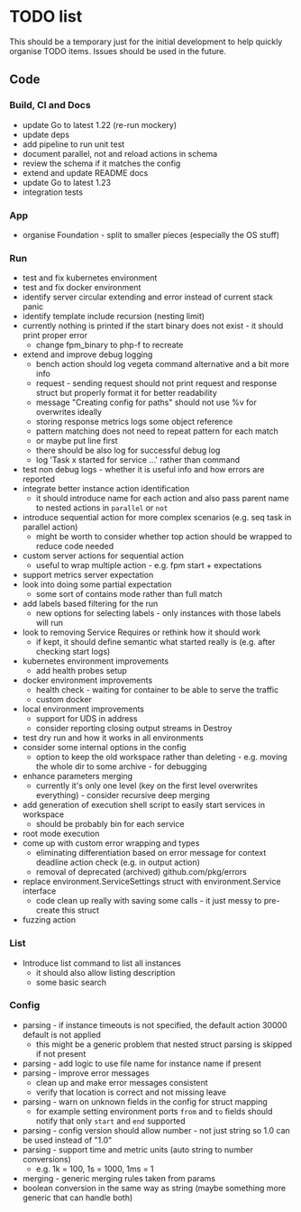 # TODO list

This should be a temporary just for the initial development to help quickly organise TODO items. Issues should be used
in the future.

## Code

### Build, CI and Docs

- update Go to latest 1.22 (re-run mockery)
- update deps
- add pipeline to run unit test
- document parallel, not and reload actions in schema
- review the schema if it matches the config
- extend and update README docs
- update Go to latest 1.23
- integration tests

### App

- organise Foundation - split to smaller pieces (especially the OS stuff)

### Run

- test and fix kubernetes environment
- test and fix docker environment
- identify server circular extending and error instead of current stack panic
- identify template include recursion (nesting limit)
- currently nothing is printed if the start binary does not exist - it should print proper error
  - change fpm_binary to php-f to recreate
- extend and improve debug logging
  - bench action should log vegeta command alternative and a bit more info
  - request - sending request should not print request and response struct but properly format it for better readability
  - message "Creating config for paths" should not use %v for overwrites ideally 
  - storing response metrics logs some object reference
  - pattern matching does not need to repeat pattern for each match
  - or maybe put line first
  - there should be also log for successful debug log
  - log 'Task x started for service ...' rather than command
- test non debug logs - whether it is useful info and how errors are reported
- integrate better instance action identification
  - it should introduce name for each action and also pass parent name to nested actions in `parallel` or `not`
- introduce sequential action for more complex scenarios (e.g. seq task in parallel action)
  - might be worth to consider whether top action should be wrapped to reduce code needed
- custom server actions for sequential action
  - useful to wrap multiple action - e.g. fpm start + expectations
- support metrics server expectation
- look into doing some partial expectation
  - some sort of contains mode rather than full match
- add labels based filtering for the run
  - new options for selecting labels - only instances with those labels will run
- look to removing Service Requires or rethink how it should work
  - if kept, it should define semantic what started really is (e.g. after checking start logs)
- kubernetes environment improvements
  - add health probes setup
- docker environment improvements
  - health check - waiting for container to be able to serve the traffic
  - custom docker
- local environment improvements
  - support for UDS in address
  - consider reporting closing output streams in Destroy
- test dry run and how it works in all environments
- consider some internal options in the config
  - option to keep the old workspace rather than deleting - e.g. moving the whole dir to some archive - for debugging
- enhance parameters merging
  - currently it's only one level (key on the first level overwrites everything) - consider recursive deep merging
- add generation of execution shell script to easily start services in workspace
  - should be probably bin for each service
- root mode execution
- come up with custom error wrapping and types
  - eliminating differentiation based on error message for context deadline action check (e.g. in output action)
  - removal of deprecated (archived) github.com/pkg/errors
- replace environment.ServiceSettings struct with environment.Service interface
  - code clean up really with saving some calls - it just messy to pre-create this struct
- fuzzing action

### List

- Introduce list command to list all instances
  - it should also allow listing description
  - some basic search

### Config

- parsing - if instance timeouts is not specified, the default action 30000 default is not applied
  - this might be a generic problem that nested struct parsing is skipped if not present
- parsing - add logic to use file name for instance name if present
- parsing - improve error messages
  - clean up and make error messages consistent
  - verify that location is correct and not missing leave
- parsing - warn on unknown fields in the config for struct mapping
  - for example setting environment ports `from` and `to` fields should notify that only `start` and `end` supported
- parsing - config version should allow number - not just string so 1.0 can be used instead of "1.0"
- parsing - support time and metric units (auto string to number conversions)
  - e.g. 1k = 100, 1s = 1000, 1ms = 1
- merging - generic merging rules taken from params
- boolean conversion in the same way as string (maybe something more generic that can handle both)
